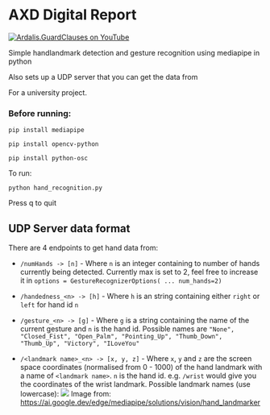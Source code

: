 # AXD Digital Report

[![Ardalis.GuardClauses on YouTube](http://img.youtube.com/vi/Smdt0wwmDsk/0.jpg)](http://www.youtube.com/watch?v=Smdt0wwmDsk)

Simple handlandmark detection and gesture recognition using mediapipe in python

Also sets up a UDP server that you can get the data from

For a university project.

### Before running:

```
pip install mediapipe
```
```
pip install opencv-python
```
```
pip install python-osc
```

To run:
```
python hand_recognition.py
```
Press q to quit

## UDP Server data format

There are 4 endpoints to get hand data from:

- ```/numHands -> [n]``` - Where ```n``` is an integer containing to number of hands currently being detected.
Currently max is set to 2, feel free to increase it in ```options = GestureRecognizerOptions( ... num_hands=2)```


- ```/handedness_<n> -> [h]``` - Where ```h``` is an string containing either ```right``` or ```left``` for hand id ```n```


- ```/gesture_<n> -> [g]```  - Where ```g``` is a string containing the name of the current gesture and ```n``` is the hand id.
Possible names are ```"None", "Closed_Fist", "Open_Palm", "Pointing_Up", "Thumb_Down", "Thumb_Up", "Victory", "ILoveYou"```


- ```/<landmark name>_<n> -> [x, y, z]``` - Where ```x```, ```y``` and ```z``` are the screen space coordinates (normalised from 0 - 1000) of the hand landmark with a name of ```<landmark name>```.
```n``` is the hand id.
e.g. ```/wrist``` would give you the coordinates of the wrist landmark.
Possible landmark names (use lowercase):
![](./hand_landmarks.png)
Image from: https://ai.google.dev/edge/mediapipe/solutions/vision/hand_landmarker

